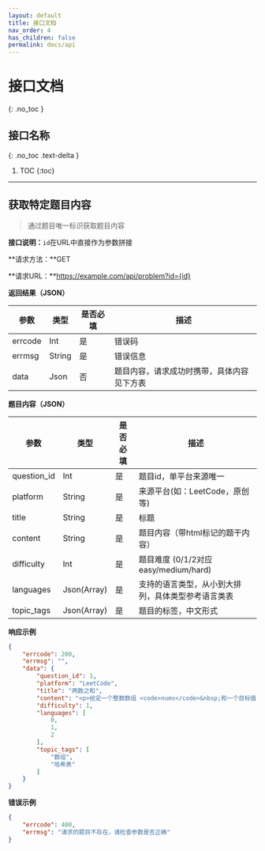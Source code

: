 ```yaml
---
layout: default
title: 接口文档
nav_order: 4
has_children: false
permalink: docs/api
---
```


# 接口文档
{: .no_toc }

## 接口名称
{: .no_toc .text-delta }

1. TOC
{:toc}

---

## 获取特定题目内容

> 通过题目唯一标识获取题目内容

**接口说明：**`id`在URL中直接作为参数拼接

**请求方法：**GET

**请求URL：**https://example.com/api/problem?id={id}

**返回结果（JSON）**

| 参数    | 类型   | 是否必填 | 描述                                       |
| ------- | ------ | -------- | ------------------------------------------ |
| errcode | Int    | 是       | 错误码                                     |
| errmsg  | String | 是       | 错误信息                                   |
| data    | Json   | 否       | 题目内容，请求成功时携带，具体内容见下方表 |



**题目内容（JSON）**

| 参数        | 类型        | 是否必填 | 描述                                               |
| ----------- | ----------- | -------- | -------------------------------------------------- |
| question_id | Int         | 是       | 题目id，单平台来源唯一                             |
| platform    | String      | 是       | 来源平台(如：LeetCode，原创等)                     |
| title       | String      | 是       | 标题                                               |
| content     | String      | 是       | 题目内容（带html标记的题干内容）                   |
| difficulty  | Int         | 是       | 题目难度  (0/1/2对应easy/medium/hard)              |
| languages   | Json(Array) | 是       | 支持的语言类型，从小到大排列，具体类型参考语言类表 |
| topic_tags  | Json(Array) | 是       | 题目的标签，中文形式                               |



**响应示例**

```json
{
    "errcode": 200,
    "errmsg": "",
    "data": {
        "question_id": 1,
        "platform": "LeetCode",
        "title": "两数之和",
        "content": "<p>给定一个整数数组 <code>nums</code>&nbsp;和一个目标值 <code>target</code>，请你在该数组中找出和为目标值的那&nbsp;<strong>两个</strong>&nbsp;整数，并返回他们的数组下标。</p>\n\n<p>你可以假设每种输入只会对应一个答案。但是，数组中同一个元素不能使用两遍。</p>\n\n<p>&nbsp;</p>\n\n<p><strong>示例:</strong></p>\n\n<pre>给定 nums = [2, 7, 11, 15], target = 9\n\n因为 nums[<strong>0</strong>] + nums[<strong>1</strong>] = 2 + 7 = 9\n所以返回 [<strong>0, 1</strong>]\n</pre>\n",
        "difficulty": 1,
        "languages": [
            0,
            1,
            2
        ],
        "topic_tags": [
            "数组",
            "哈希表"
        ]
    }
}
```



**错误示例**

```json
{
    "errcode": 400,
    "errmsg": "请求的题目不存在，请检查参数是否正确"
}
```

